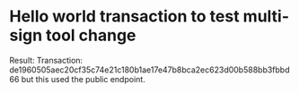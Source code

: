 # Hello world transaction to test multi-sign tool change

Result:
Transaction: de1960505aec20cf35c74e21c180b1ae17e47b8bca2ec623d00b588bb3fbbd66 but this used the public endpoint.
